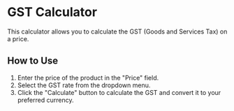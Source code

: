 # GST Calculator

This calculator allows you to calculate the GST (Goods and Services Tax) on a price.

## How to Use

1. Enter the price of the product in the "Price" field.
2. Select the GST rate from the dropdown menu.
3. Click the "Calculate" button to calculate the GST and convert it to your preferred currency.
